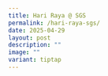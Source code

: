 ```yaml
---
title: Hari Raya @ SGS
permalink: /hari-raya-sgs/
date: 2025-04-29
layout: post
description: ""
image: ""
variant: tiptap
---
```

